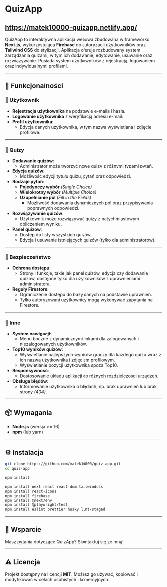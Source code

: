 
# QuizApp
## https://matek10000-quizapp.netlify.app/ ##
QuizApp to interaktywna aplikacja webowa zbudowana w frameworku **Next.js**, wykorzystująca **Firebase** do autoryzacji użytkowników oraz **Tailwind CSS** do stylizacji. Aplikacja oferuje rozbudowany system zarządzania quizami, w tym ich dodawanie, edytowanie, usuwanie oraz rozwiązywanie. Posiada system użytkowników z rejestracją, logowaniem oraz indywidualnymi profilami.

---

## 🚀 Funkcjonalności

### 🔹 Użytkownik
- **Rejestracja użytkownika** na podstawie e-maila i hasła.
- **Logowanie użytkownika** z weryfikacją adresu e-mail.
- **Profil użytkownika**:
  - Edycja danych użytkownika, w tym nazwa wyświetlana i zdjęcie profilowe.

---

### 🔹 Quizy
- **Dodawanie quizów**:
  - Administrator może tworzyć nowe quizy z różnymi typami pytań.
- **Edycja quizów**:
  - Możliwość edycji tytułu quizu, pytań oraz odpowiedzi.
- **Rodzaje pytań**:
  - **Pojedynczy wybór** *(Single Choice)*
  - **Wielokrotny wybór** *(Multiple Choice)*
  - **Uzupełnianie pól** *(Fill in the Fields)*
    - Możliwość dodawania dynamicznych pól oraz przypisywania poprawnych odpowiedzi.
- **Rozwiązywanie quizów**:
  - Użytkownik może rozwiązywać quizy z natychmiastowym obliczeniem wyniku.
- **Panel quizów**:
  - Dostęp do listy wszystkich quizów.
  - Edycja i usuwanie istniejących quizów (tylko dla administratorów).

---

### 🔹 Bezpieczeństwo
- **Ochrona dostępu**:
  - Strony i funkcje, takie jak panel quizów, edycja czy dodawanie quizów, dostępne tylko dla użytkowników z uprawnieniami administratora.
- **Reguły Firestore**:
  - Ograniczenie dostępu do bazy danych na podstawie uprawnień.
  - Tylko autoryzowani użytkownicy mogą wykonywać zapytania na Firestore.

---

### 🔹 Inne
- **System nawigacji**:
  - Menu boczne z dynamicznymi linkami dla zalogowanych i niezalogowanych użytkowników.
- **Top10 wyników quizów**:
  - Wyświetlanie najlepszych wyników graczy dla każdego quizu wraz z ich nazwą użytkownika i zdjęciem profilowym.
  - Wyświetlanie pozycji użytkownika spoza Top10.
- **Responsywność**:
  - Dostosowanie układu aplikacji do różnych rozdzielczości urządzeń.
- **Obsługa błędów**:
  - Informowanie użytkownika o błędach, np. brak uprawnień lub brak strony *(404)*.

---

## 📦 **Wymagania**
- **Node.js** (wersja >= 16)
- **npm** (lub yarn)

---

## ⚙️ **Instalacja**

```bash
git clone https://github.com/matek10000/quiz-app.git
cd quiz-app

npm install

npm install next react react-dom tailwindcss
npm install react-icons
npm install firebase
npm install @next/env
npm install @playwright/test
npm install eslint prettier husky lint-staged
```

---

## 🤝 **Wsparcie**
Masz pytania dotyczące QuizApp? Skontaktuj się ze mną!

---

## ⚠️ **Licencja**
Projekt dostępny na licencji **MIT**. Możesz go używać, kopiować i modyfikować w celach osobistych i komercyjnych.
